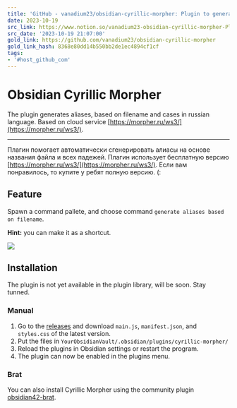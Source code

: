 ```yaml
---
title: 'GitHub - vanadium23/obsidian-cyrillic-morpher: Plugin to generate aliases'
date: 2023-10-19
src_link: https://www.notion.so/vanadium23-obsidian-cyrillic-morpher-Plugin-to-generate-aliases-67131dbb9d564269a5127c2c71e2ebff
src_date: '2023-10-19 21:07:00'
gold_link: https://github.com/vanadium23/obsidian-cyrillic-morpher
gold_link_hash: 8368e80dd14b550bb2de1ec4894cf1cf
tags:
- '#host_github_com'
---
```


Obsidian Cyrillic Morpher
=========================


The plugin generates aliases, based on filename and cases in russian language. Based on cloud service [https://morpher.ru/ws3/](https://morpher.ru/ws3/).




---


Плагин помогает автоматически сгенерировать алиасы на основе названия файла и всех падежей. Плагин использует бесплатную версию [https://morpher.ru/ws3/](https://morpher.ru/ws3/). Если вам понравилось, то купите у ребят полную версию. (:


Feature
-------


Spawn a command pallete, and choose command `generate aliases based on filename`.


**Hint:** you can make it as a shortcut.


[![](/vanadium23/obsidian-cyrillic-morpher/raw/master/images/demo.gif)](/vanadium23/obsidian-cyrillic-morpher/blob/master/images/demo.gif)


Installation
------------


The plugin is not yet available in the plugin library, will be soon. Stay tunned.


### Manual


1. Go to the [releases](https://github.com/vanadium23/obsidian-cyrillic-morpher/releases) and download `main.js`, `manifest.json`, and `styles.css` of the latest version.
2. Put the files in `YourObsidianVault/.obsidian/plugins/cyrillic-morpher/`
3. Reload the plugins in Obsidian settings or restart the program.
4. The plugin can now be enabled in the plugins menu.


### Brat


You can also install Cyrillic Morpher using the community plugin [obsidian42-brat](https://github.com/TfTHacker/obsidian42-brat).